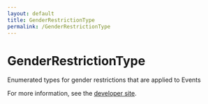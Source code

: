 ```yaml
---
layout: default
title: GenderRestrictionType
permalink: /GenderRestrictionType
---
```


# GenderRestrictionType
Enumerated types for gender restrictions that are applied to Events

For more information, see the [developer site](https://developer.openactive.io/data-model/types/).